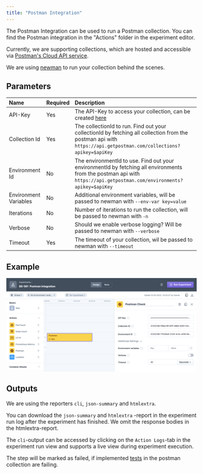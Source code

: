 ```yaml
---
title: "Postman Integration"
---
```

The Postman Integration can be used to run a Postman collection. You can find the Postman integration in the "Actions" folder in the experiment editor.

Currently, we are supporting collections, which are hosted and accessible via [Postman's Cloud API service](https://api.getpostman.com/).

We are using [newman](https://github.com/postmanlabs/newman) to run your collection behind the scenes.

## Parameters
| Name                  | Required | Description                                                                                                                                                           |
|:----------------------|:---------|:----------------------------------------------------------------------------------------------------------------------------------------------------------------------|
| API-Key               | Yes      | The API-Key to access your collection, can be created [here](https://learning.postman.com/docs/developer/intro-api/#generating-a-postman-api-key)                     |
| Collection Id         | Yes      | The collectionId to run. Find out your collectionId by fetching all collection from the postman api with `https://api.getpostman.com/collections?apikey=$apiKey`      |
| Environment Id        | No       | The environmentId to use. Find out your environmentId by fetching all environments from the postman api with `https://api.getpostman.com/environments?apikey=$apiKey` |
| Environment Variables | No       | Additional environment variables, will be passed to newman with `--env-var key=value`                                                                                 |
| Iterations            | No       | Number of iterations to run the collection, will be passed to newman with `-n`                                                                                        |
| Verbose               | No       | Should we enable verbose logging? Will be passed to newman with `--verbose`                                                                                           |
| Timeout               | Yes      | The timeout of your collection, wil be passed to newman with `--timeout`                                                                                              |

## Example
![Postman Integration Configuration](40-postman.png)

## Outputs
We are using the reporters `cli`, `json-summary` and `htmlextra`.

You can download the `json-summary` and `htmlextra` -report in the experiment run log after the experiment has finished. We omit the response bodies in the htmlextra-report.

The `cli`-output can be accessed by clicking on the `Action Logs`-tab in the experiment run view and supports a live view during experiment execution.

The step will be marked as failed, if implemented [tests](https://learning.postman.com/docs/writing-scripts/script-references/test-examples/) in the postman collection are failing.
